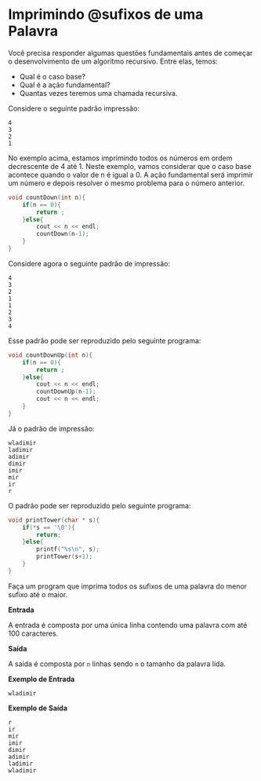 # Imprimindo @sufixos de uma Palavra

Você precisa responder algumas questões fundamentais antes de começar o desenvolvimento de um algoritmo recursivo. Entre elas, temos:

* Qual é o caso base?
* Qual é a ação fundamental?
* Quantas vezes teremos uma chamada recursiva.

Considere o seguinte padrão impressão:

```
4
3
2
1
```

No exemplo acima, estamos imprimindo todos os números em ordem decrescente de 4 até 1. Neste exemplo, vamos considerar que o caso base acontece quando o valor de n é igual a 0. A ação fundamental será imprimir um número e depois resolver o mesmo problema para o número anterior.

```c
void countDown(int n){
	if(n == 0){
		return ;
	}else{
		cout << n << endl;
		countDown(n-1);
	}
}	
``` 

Considere agora o seguinte padrão de impressão:

```
4
3
2
1
1
2
3
4
```

Esse padrão pode ser reproduzido pelo seguinte programa:

```c
void countDownUp(int n){
	if(n == 0){
		return ;
	}else{
		cout << n << endl;
		countDownUp(n-1);
		cout << n << endl;
	}
}
```


Já o padrão de impressão:

```
wladimir
ladimir
adimir
dimir
imir
mir
ir
r
```

O padrão pode ser reproduzido pelo seguinte programa:


```c
void printTower(char * s){
	if(*s == '\0'){
		return;
	}else{
		printf("%s\n", s);
		printTower(s+1);
	}
}
```

Faça um program que imprima todos os sufixos de uma palavra do menor sufixo até o maior.


**Entrada**

A entrada é composta por uma única linha contendo uma palavra com até 100 caracteres.

**Saída**

A saída é composta por `n` linhas sendo `n` o tamanho da palavra lida. 

**Exemplo de Entrada**
```
wladimir
```

**Exemplo de Saída**
```
r
ir
mir
imir
dimir
adimir
ladimir
wladimir
```

